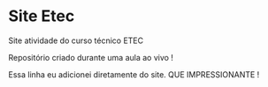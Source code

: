 # Site Etec
 Site atividade do curso técnico ETEC

 Repositório criado durante uma aula ao vivo !
 
 Essa linha eu adicionei diretamente do site. QUE IMPRESSIONANTE !
